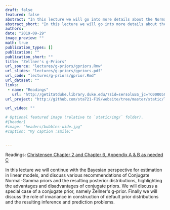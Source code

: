 ```yaml
---
draft: false
featured: false
abstract: "In this lecture we will go into more details about the Normal-Gamma conjugate prior looking at a special case of the g-prior."
abstract_short: "In this lecture we will go into more details about the Normal-Gamma conjugate prior looking at a special case of the g-prior."
authors:
date: "2019-09-29"
image_preview: ""
math: true
publication_types: []
publication: ""
publication_short: ""
title: "Zellner's g-Priors"
url_source: "lectures/g-priors/gpriors.Rnw"
url_slides: "lectures/g-priors/gpriors.pdf"
url_code: "lectures/g-priors/gprior.Rmd"
url_dataset: ""
links: 
 - name: "Readings"
   url: "http://getitatduke.library.duke.edu/?sid=sersol&SS_jc=TC0000508493&title=Plane%20Answers%20to%20Complex%20Questions%3A%20The%20Theory%20of%20Linear%20Models"
url_project: "http://github.com/sta721-F19/website/tree/master/static/lectures/Bayes-Intro"

url_video: ""

# Optional featured image (relative to `static/img/` folder).
#[header]
#image: "headers/bubbles-wide.jpg"
#caption: "My caption :smile:"


---
```


Readings: [Christensen Chapter 2 and Chapter 6, Appendix A & B as needed C](http://getitatduke.library.duke.edu/?sid=sersol&SS_jc=TC0000508493&title=Plane%20Answers%20to%20Complex%20Questions%3A%20The%20Theory%20of%20Linear%20Models)

In this lecture we will continue with the Bayesian perspective for estimation in linear models, and discuss various recommendations of Conjugate Normal-Gamma priors and the resulting posterior distributions, highlighting the advantages and disadvantages of conjugate priors. We will discuss a special case of a conjugate prior, namely Zellner's g-prior. Finally we will discuss the role of invariance  in construction of default prior distributions and the resulting inference and prediction problems. 

